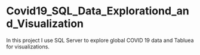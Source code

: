 # Covid19_SQL_Data_Explorationd_and_Visualization
In this project I use SQL Server to explore global COVID 19 data and Tabluea for visualizations.
